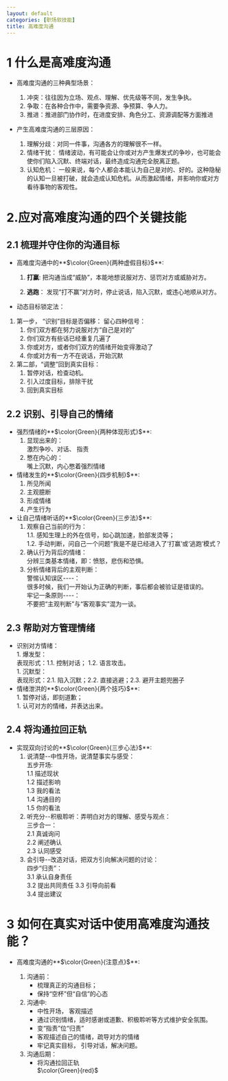 ```yaml
---
layout: default
categories: [职场软技能]
title: 高难度沟通
---
```

  
# 1 什么是高难度沟通

  * 高难度沟通的三种典型场景：

    1. 冲突：往往因为立场、观点、理解、优先级等不同，发生争执。
    1. 争取：在各种合作中，需要争资源、争预算、争人力。
    1. 推进：推进部门协作时，在进度安排、角色分工、资源调配等方面推进

  * 产生高难度沟通的三层原因：

    1. 理解分歧：对同一件事，沟通各方的理解很不一样。
    1. 情绪干扰： 情绪波动，有可能会让你或对方产生爆发式的争吵，也可能会使你们陷入沉默、终端对话，最终造成沟通完全脱离正题。
    1. 认知危机： 一般来说，每个人都会本能认为自己是对的、好的。这种隐秘的认知一旦被打破，就会造成认知危机。从而激起情绪，并影响你或对方看待事物的客观性。  

# 2.应对高难度沟通的四个关键技能
## 2.1 梳理并守住你的沟通目标  
  
* 高难度沟通中的**$\color{Green}{两种虚假目标}$**:  

    1. **打赢**:  把沟通当成“威胁”，本能地想说服对方、惩罚对方或威胁对方。  

    1. **逃跑**： 发现“打不赢”对方时，停止说话，陷入沉默，或违心地顺从对方。  

* 动态目标锁定法：

1. 第一步， “识别”目标是否偏移：
留心四种信号：  
    1. 你们双方都在努力说服对方“自己是对的”  
    1. 你们双方有些话已经重复几遍了
    1. 你或对方，或者你们双方的情绪开始变得激动了
    1. 你或对方有一方不在说话，开始沉默  
1. 第二部，“调整”回到真实目标：
    1. 暂停对话，检查动机。
    1. 引入过度目标，排除干扰
    1. 回到真实目标

## 2.2 识别、引导自己的情绪
* 强烈情绪的**$\color{Green}{两种体现形式}$**:
   1. 显现出来的：  
        激烈争吵、对话、 指责
   1. 憋在内心的：  
        嘴上沉默，内心憋着强烈情绪
* 情绪发生的**$\color{Green}{四步机制}$**:
    1. 所见所闻
    1. 主观臆断
    1. 形成情绪
    1. 产生行为
* 让自己情绪听话的**$\color{Green}{三步法}$**:
    1. 观察自己当前的行为：  
        1.1. 感知生理上的外在信号，如心跳加速，脸部发烫等；  
        1.2. 手动判断，问自己一个问题“我是不是已经进入了‘打赢’或‘逃跑’模式？
    1.    确认行为背后的情绪：  
    分辨三类基本情绪，即：愤怒，悲伤和恐惧。
    1. 分析情绪背后的主观判断：  
    警惕认知误区----：  
            很多时候，我们一开始认为正确的判断，事后都会被验证是错误的。  
    牢记一条原则----：  
    不要把“主观判断”与“客观事实”混为一谈。

## 2.3 帮助对方管理情绪 
   * 识别对方情绪：  
    1. 爆发型：  
        表现形式：1.1. 控制对话；  1.2. 语言攻击。  
    1. 沉默型：  
        表现形式：2.1. 陷入沉默；2.2. 直接逃避；2.3. 避开主题兜圈子  
   * 情绪泄洪的**$\color{Green}{两个技巧}$**:  
    1. 暂停对话，即刻道歉；  
    1. 认可对方的情绪，并表达出来。  

## 2.4 将沟通拉回正轨  
  * 实现双向讨论的**$\color{Green}{三步心法}$**:  
    1. 说清楚--中性开场，说清楚事实与感受：  
    五步开场:  
        1.1 描述现状  
        1.2 描述影响  
        1.3 我的看法  
        1.4 沟通目的  
        1.5 你的看法  
    1.  听充分--积极聆听：弄明白对方的理解、感受与观点：  
    三步合一：  
        2.1 真诚询问  
        2.2 阐述确认  
        2.3 认同感受
    1. 会引导--改造对话，把双方引向解决问题的讨论：  
    四步“归责”：  
        3.1 承认自身责任  
        3.2 提出共同责任
        3.3 引导向前看  
        3.4 提出建议  

# 3 如何在真实对话中使用高难度沟通技能？
* 高难度沟通的**$\color{Green}{注意点}$**:

    1. 沟通前：
        - 梳理真正的沟通目标；  
        - 保持“空杯”但“自信”的心态  
    1. 沟通中:  
        - 中性开场， 客观描述  
        - 通过识别情绪，适时感谢或道歉、积极聆听等方式维护安全氛围。 
        - 变“指责”位“归责”  
        - 客观描述自己的情绪，疏导对方的情绪  
        - 牢记真实目标， 引导对话，解决问题。 
    1. 沟通后期：
        - 将沟通拉回正轨  
$\color{Green}{red}$